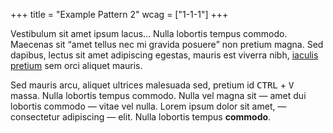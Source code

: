 +++
title = "Example Pattern 2"
wcag = ["1-1-1"]
+++

<p>Vestibulum sit amet ipsum lacus&hellip; Nulla lobortis tempus commodo. Maecenas sit <q cite='http://www.heydonworks.com'>amet tellus nec mi gravida posuere</q> non pretium magna. Sed dapibus, lectus sit amet adipiscing egestas, mauris est viverra nibh, <a href='#'>iaculis pretium</a> sem orci aliquet mauris. </p>

<p>Sed mauris arcu, aliquet ultrices malesuada sed, pretium id <kbd>CTRL</kbd> + <kbd>V</kbd> massa. Nulla lobortis tempus commodo. Nulla vel magna sit &mdash; amet dui lobortis commodo &mdash; vitae vel nulla. Lorem ipsum dolor sit amet, &mdash; consectetur adipiscing &mdash; elit. Nulla lobortis tempus <strong>commodo</strong>. </p>
